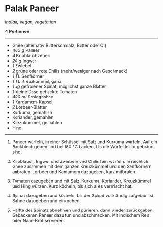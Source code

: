 # Palak Paneer

*indian, vegan, vegetarian*

**4 Portionen**

---

- Ghee (alternativ Butterschmalz, Butter oder Öl)
- *400 g* Paneer
- *4* Knoblauchzehen
- *20 g* Ingwer
- *1* Zwiebel
- *2* grüne oder rote Chilis (mehr/weniger nach Geschmack)
- *1 TL* Senfkörner
- *1 TL* Kreuzkümmel, ganz
- *1 kg* gefrorener Spinat, möglichst ganze Blätter
- *1* kleine Dose gehackte Tomaten
- *400 ml* Schlagsahne
- *1* Kardamom-Kapsel
- *2* Lorbeer-Blätter
- Kurkuma, gemahlen
- Koriander, gemahlen
- Krezukümmel, gemahlen
- Hing

---

1. Paneer würfeln, in einer Schüssel mit Salz und Kurkuma würfeln. Auf ein Backblech geben und bei 180 °C backen, bis die Würfel leicht gebräunt sind. 

2. Knoblauch, Ingwer und Zwiebeln und Chilis fein würfeln. In reichlich Ghee zusammen mit dem ganzen Kreuzkümmel und den Senfkörnern anbraten. Lorbeer und Kardamom dazugeben, kurz mitbraten.

3. Tomaten dazugeben und mit Salz, Kurkuma, Koriander, Kreuzkümmel und Hing würzen. Kurz köcheln, bis sich alles vermischt hat. 

4. Spinat dazugeben und köcheln, bis der Spinat vollständig aufgetaut ist. Sahne dazugeben und einkochen.

5. Hälfte des Spinats abnehmen und pürieren, dann wieder zurückgeben. Gebackenen Paneer dazu tun und abschmecken. Mit indischem Reis oder Naan-Brot servieren.
